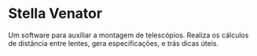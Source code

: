 # Stella Venator
 
 Um software para auxíliar a montagem de telescópios. Realiza os cálculos de distância entre lentes, gera especificações, e trás dicas úteis.

